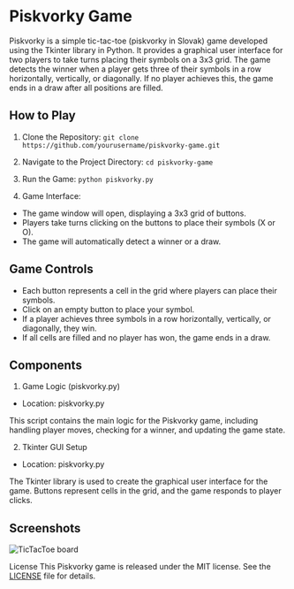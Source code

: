 # Piskvorky Game

Piskvorky is a simple tic-tac-toe (piskvorky in Slovak) game developed using the Tkinter library in Python. It provides a graphical user interface for two players to take turns placing their symbols on a 3x3 grid. The game detects the winner when a player gets three of their symbols in a row horizontally, vertically, or diagonally. If no player achieves this, the game ends in a draw after all positions are filled.

## How to Play

1. Clone the Repository:
```git clone https://github.com/yourusername/piskvorky-game.git```

2. Navigate to the Project Directory:
```cd piskvorky-game```

3. Run the Game:
```python piskvorky.py```

4. Game Interface:
- The game window will open, displaying a 3x3 grid of buttons.
- Players take turns clicking on the buttons to place their symbols (X or O).
- The game will automatically detect a winner or a draw.

## Game Controls

- Each button represents a cell in the grid where players can place their symbols.
- Click on an empty button to place your symbol.
- If a player achieves three symbols in a row horizontally, vertically, or diagonally, they win.
- If all cells are filled and no player has won, the game ends in a draw.

## Components

1. Game Logic (piskvorky.py)

- Location: piskvorky.py

This script contains the main logic for the Piskvorky game, including handling player moves, checking for a winner, and updating the game state.

2. Tkinter GUI Setup

- Location: piskvorky.py

The Tkinter library is used to create the graphical user interface for the game. Buttons represent cells in the grid, and the game responds to player clicks.

## Screenshots

![TicTacToe board](screenshot.png)

License
This Piskvorky game is released under the MIT license. See the [LICENSE](LICENSE) file for details.
